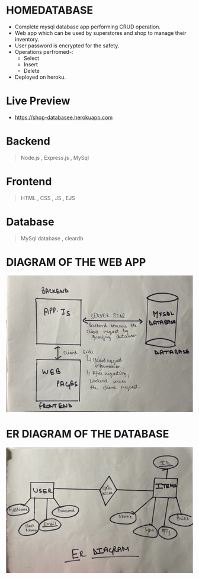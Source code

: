 # HOMEDATABASE
- Complete mysql database app performing CRUD operation.
- Web app which can be used by superstores and shop to manage their inventory.
- User password is encrypted for the safety.
- Operations perfromed-:
  -  Select
  -  Insert
  -  Delete
- Deployed on heroku.

 # Live Preview
- https://shop-databasee.herokuapp.com

# Backend
> Node.js , Express.js , MySql

# Frontend
> HTML , CSS , JS , EJS

# Database
> MySql database , cleardb

# DIAGRAM OF THE WEB APP
![DIAGRAM](Diagram.JPG)

# ER DIAGRAM OF THE DATABASE
![Diagram](Er.JPG)
